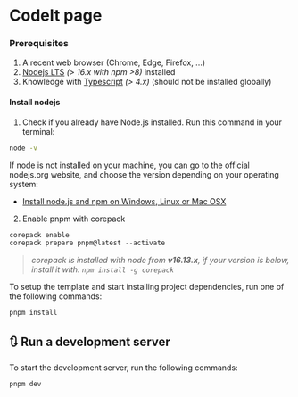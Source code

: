 # CodeIt page

### Prerequisites

1. A recent web browser (Chrome, Edge, Firefox, ...)
2. [Nodejs LTS](https://nodejs.org/en/) _(> 16.x with npm >8)_ installed
3. Knowledge with [Typescript](https://github.com/microsoft/typescript) _(> 4.x)_ (should not be installed globally)

#### Install nodejs

1. Check if you already have Node.js installed. Run this command in your terminal:
```bash
node -v
```
If node is not installed on your machine, you can go to the official nodejs.org website, and choose the version depending on your operating system:
- <a href="https://nodejs.org/en/download/" target="_blank">Install node.js and npm on Windows, Linux or Mac OSX</a>
2. Enable pnpm with corepack
```powershell
corepack enable
corepack prepare pnpm@latest --activate
```
> _corepack is installed with node from **v16.13.x**, if your version is below, install it with: `npm install -g corepack`_

To setup the template and start installing project dependencies, run one of the following commands:
```bash
pnpm install
```
## 🔃 Run a development server
To start the development server, run the following commands:
```bash
pnpm dev
```
